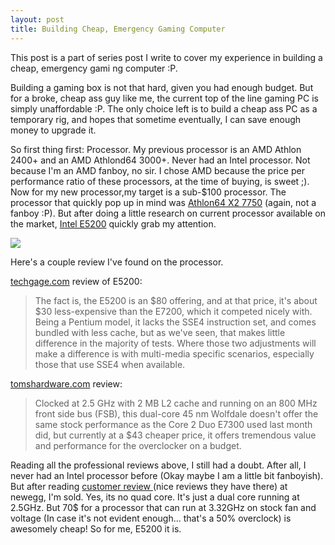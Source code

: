 ```yaml
---
layout: post
title: Building Cheap, Emergency Gaming Computer
---
```

This post is a part of series post I write to cover my experience in building
a cheap, emergency gami	ng computer :P.

Building a gaming box is not that hard, given you had enough budget. But for a
broke, cheap ass guy like me, the current top of the line gaming PC is simply
unaffordable :P. The only choice left is to build a cheap ass PC as a
temporary rig, and hopes that sometime eventually, I can save enough money to
upgrade it.

So first thing first: Processor. My previous processor is an AMD Athlon 2400+
and an AMD Athlond64 3000+. Never had an Intel processor. Not because I'm an
AMD fanboy, no sir. I chose AMD because the price per performance ratio of
these processors, at the time of buying, is sweet ;). Now for my new
processor,my target is a sub-$100 processor. The processor that quickly pop up
in mind was [Athlon64 X2 7750][7] (again, not a fanboy :P). But after doing a
little research on current processor available on the market, [Intel E5200][8]
quickly grab my attention.

   [7]: http://www.newegg.com/Product/Product.aspx?Item=N82E16819103300&Tpk=Athlon64%20X2%207750 (NewEgg Spec)
   [8]: http://www.newegg.com/Product/Product.aspx?Item=N82E16819116072 (NewEgg Specification)

![][9]

   [9]: http://docs.google.com/File?id=dgk6cm8n_10fm9d6kc3_b

Here's a couple review I've found on the processor.

[techgage.com][10] review of E5200:

   [10]: http://techgage.com/article/intel_pentium_dual-core_e5200/

> The fact is, the E5200 is an $80 offering, and at that price, it's about $30 less-expensive than the E7200, which it competed nicely with. Being a Pentium model, it lacks the SSE4 instruction set, and comes bundled with less cache, but as we've seen, that makes little difference in the majority of tests. Where those two adjustments will make a difference is with multi-media specific scenarios, especially those that use SSE4 when available.

[tomshardware.com][11] review:

   [11]: http://www.tomshardware.com/reviews/overclock-e5200-radeon,2144-2.html

> Clocked at 2.5 GHz with 2 MB L2 cache and running on an 800 MHz front side bus (FSB), this dual-core 45 nm Wolfdale doesn't offer the same stock performance as the Core 2 Duo E7300 used last month did, but currently at a $43 cheaper price, it offers tremendous value and performance for the overclocker on a budget.

Reading all the professional reviews above, I still had a doubt. After all, I
never had an Intel processor before (Okay maybe I am a little bit fanboyish).
But after reading [customer review ][12](nice reviews they have there) at
newegg, I'm sold. Yes, its no quad core. It's just a dual core running at
2.5GHz. But 70$ for a processor that can run at 3.32GHz on stock fan and
voltage (In case it's not evident enough... that's a 50% overclock) is
awesomely cheap! So for me, E5200 it is.  

   [12]: http://www.newegg.com/Product/ProductReview.aspx?Item=N82E16819116072
